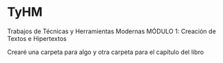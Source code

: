 # TyHM
Trabajos de Técnicas y Herramientas Modernas
MÓDULO 1: Creación de Textos e Hipertextos

Crearé una carpeta para algo
y otra carpeta para el capítulo del libro
